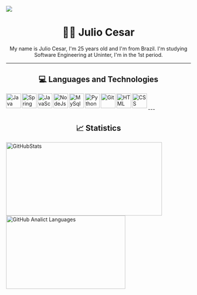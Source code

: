 <p>
  <img
    src="https://capsule-render.vercel.app/api?type=transparent&height=150&color=6891be&text=Devoper%20BackEnd&section=header&reversal=false&fontColor=FFFFFF&fontAlignY=50&animation=fadeIn"
    />
</p>

<h1 align="center" >🤵🏿 Julio Cesar</h1>


<p align="center">My name is Julio Cesar, I'm 25 years old and I'm from Brazil. I'm studying Software Engineering at Uninter, I'm in the 1st period.</p>

---
<h2 align="center" >💻 Languages ​​and Technologies</h2>

<img
  align="left"
  alt="Java"
  title="Java"
  width="40px"
  src="https://cdn.jsdelivr.net/gh/devicons/devicon@latest/icons/java/java-original-wordmark.svg"
/>

<img 
  align="left"
  alt="Spring"
  title="Spring"
  width="40px"
  src="https://cdn.jsdelivr.net/gh/devicons/devicon@latest/icons/spring/spring-original-wordmark.svg" 
/>

<img 
  align="left"
  alt="JavaScript"
  title="JavaScript"
  width="40px"
  src="https://cdn.jsdelivr.net/gh/devicons/devicon@latest/icons/javascript/javascript-original.svg"
/>

<img 
  align="left"
  alt="NodeJs"
  title="NodeJs"
  width="40px"
  src="https://cdn.jsdelivr.net/gh/devicons/devicon@latest/icons/nodejs/nodejs-original-wordmark.svg"
/>

<img 
  align="left"
  alt="MySql"
  title="MySql"
  width="40px"
  src="https://cdn.jsdelivr.net/gh/devicons/devicon@latest/icons/mysql/mysql-original-wordmark.svg"
/>

<img 
  align="left"
  alt="Python"
  title="Python"
  width="40px"
  src="https://cdn.jsdelivr.net/gh/devicons/devicon@latest/icons/python/python-original-wordmark.svg"
/>

<img 
  align="left"
  alt="Git"
  title="Git"
  width="40px"
  src="https://cdn.jsdelivr.net/gh/devicons/devicon@latest/icons/git/git-original-wordmark.svg"
/>

<img 
  align="left"
  alt="HTML"
  title="HTML"
  width="40px"
  src="https://cdn.jsdelivr.net/gh/devicons/devicon@latest/icons/html5/html5-original-wordmark.svg"
/>

<img 
  align="left"
  alt="CSS"
  title="CSS"
  width="40px"
  src="https://cdn.jsdelivr.net/gh/devicons/devicon@latest/icons/css3/css3-original-wordmark.svg"
/>


<br/>
<br>
---
<h2 align="center" > 📈 Statistics </h2>

<p>
  <img
    align="left"
    alt="GitHubStats"
    height="200"
    width="425"
    style="padding-right: 7px;"
    src="https://github-readme-stats.vercel.app/api?username=DevJunin&show_icons=true&theme=dark&include_all_commits=true&locale=en"
  />
  <img 
    align="left"
    alt="GitHub Analict Languages"
    height="200"
    width="325"
    src="https://github-readme-stats.vercel.app/api/top-langs/?username=DevJunin&langs_count=8&theme=dark&locale=en&layout=compact"
  />
</p>          
